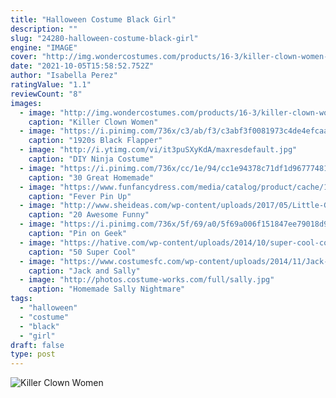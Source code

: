 ```yaml
---
title: "Halloween Costume Black Girl"
description: ""
slug: "24280-halloween-costume-black-girl"
engine: "IMAGE"
cover: "http://img.wondercostumes.com/products/16-3/killer-clown-women-costume.jpg"
date: "2021-10-05T15:58:52.752Z"
author: "Isabella Perez"
ratingValue: "1.1"
reviewCount: "8"
images:
  - image: "http://img.wondercostumes.com/products/16-3/killer-clown-women-costume.jpg"
    caption: "Killer Clown Women"
  - image: "https://i.pinimg.com/736x/c3/ab/f3/c3abf3f0081973c4de4efcaa983fc7c8--coco-chanel-dresses-s-fashion.jpg"
    caption: "1920s Black Flapper"
  - image: "http://i.ytimg.com/vi/it3puSXyKdA/maxresdefault.jpg"
    caption: "DIY Ninja Costume"
  - image: "https://i.pinimg.com/736x/cc/1e/94/cc1e94378c71df1d967774811ddfafe3--tv-character-costumes-halloween-costume-ideas.jpg"
    caption: "30 Great Homemade"
  - image: "https://www.funfancydress.com/media/catalog/product/cache/1/image/1200x/040ec09b1e35df139433887a97daa66f/S/M/SMF36307_b.jpg"
    caption: "Fever Pin Up"
  - image: "http://www.sheideas.com/wp-content/uploads/2017/05/Little-Girl-Funny-Costume-Design-2017.jpg"
    caption: "20 Awesome Funny"
  - image: "https://i.pinimg.com/736x/5f/69/a0/5f69a006f151847ee79018d9a37e8b61--bank-robber-powerpuff-girls.jpg"
    caption: "Pin on Geek"
  - image: "https://hative.com/wp-content/uploads/2014/10/super-cool-costume-ideas/36-slenderman-costume.jpg"
    caption: "50 Super Cool"
  - image: "https://www.costumesfc.com/wp-content/uploads/2014/11/Jack-Skellington-and-Sally-Costume.jpg"
    caption: "Jack and Sally"
  - image: "http://photos.costume-works.com/full/sally.jpg"
    caption: "Homemade Sally Nightmare"
tags:
  - "halloween"
  - "costume"
  - "black"
  - "girl"
draft: false
type: post
---
```



![Killer Clown Women](http://img.wondercostumes.com/products/16-3/killer-clown-women-costume.jpg "Killer Clown Women")


<!--inArticleAds-->

<!--galleryOne-->


<!--inArticleAds-->

<!--galleryTwo-->


<!--galleryThree-->

